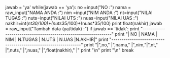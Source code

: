 jawab = 'ya'
while(jawab == 'ya'):
    no =input("NO :")
    nama = raw_input("NAMA ANDA :")
    nim =input("NIM ANDA :")
    nt=input("NILAI TUGAS :")
    nuts=input("NILAI UTS :")
    nuas=input("NILAI UAS :")
    nakhir=int(nt*30/100)+(nuts*35/100)+(nuas*35/100)
    print float(nakhir)
    jawab = raw_input("Tambah data (ya/tidak) :")
    if jawab == 'tidak':
        print "---------------------------------------------------------------"
        print "| NO |   NAMA   |   NIM   | N.TUGAS | N.UTS | N.UAS |N.AKHIR|"
        print "---------------------------------------------------------------"
        print "|",no," |",nama,"  |",nim,"|",nt," |",nuts,"   |",nuas,"   |",float(nakhir),"   |"
        print "\n"
        print "\n"
        break
